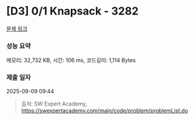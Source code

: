 # [D3] 0/1 Knapsack - 3282 

[문제 링크](https://swexpertacademy.com/main/code/problem/problemDetail.do?contestProbId=AWBJAVpqrzQDFAWr) 

### 성능 요약

메모리: 32,732 KB, 시간: 106 ms, 코드길이: 1,114 Bytes

### 제출 일자

2025-09-09 09:44



> 출처: SW Expert Academy, https://swexpertacademy.com/main/code/problem/problemList.do